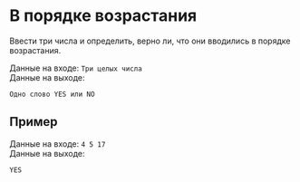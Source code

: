 # В порядке возрастания

Ввести три числа и определить, верно ли, что они вводились в порядке возрастания.

Данные на входе: `Три целых числа`  
Данные на выходе:
```
Одно слово YES или NO
```

## Пример
Данные на входе: `4 5 17`  
Данные на выходе:
```
YES
```
